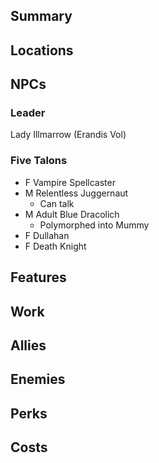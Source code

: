 ## Summary

## Locations

## NPCs
### Leader
Lady Illmarrow (Erandis Vol)

### Five Talons
- F Vampire Spellcaster
- M Relentless Juggernaut
	- Can talk
- M Adult Blue Dracolich
	- Polymorphed into Mummy
- F Dullahan
- F Death Knight

## Features

## Work

## Allies

## Enemies

## Perks

## Costs